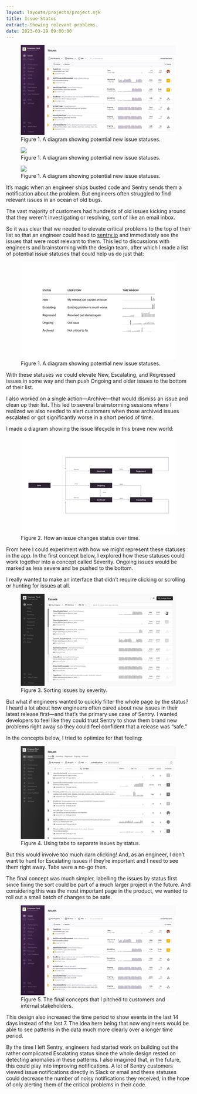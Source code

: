 ```yaml
---
layout: layouts/projects/project.njk
title: Issue Status
extract: Showing relevant problems.
date: 2023-03-29 09:00:00
---
```



<figure class="project-figure">
  <img src="/images/projects/issue-status/issue-status-01.webp">
  <figcaption>Figure 1. A diagram showing potential new issue statuses.</figcaption>
</figure>
<figure class="project-figure">
  <img src="/images/projects/issue-status/issue-status-02.webp">
  <figcaption>Figure 1. A diagram showing potential new issue statuses.</figcaption>
</figure>
<figure class="project-figure">
  <img src="/images/projects/issue-status/issue-status-03.web">
  <figcaption>Figure 1. A diagram showing potential new issue statuses.</figcaption>
</figure>


<p class="intro">It’s magic when an engineer ships busted code and Sentry sends them a notification about the problem. But engineers often struggled to find relevant issues in an ocean of old bugs.</p>

The vast majority of customers had hundreds of old issues kicking around that they weren’t investigating or resolving, sort of like an email inbox.

So it was clear that we needed to elevate critical problems to the top of their list so that an engineer could head to [sentry.io](https://sentry.io) and immediately see the issues that were most relevant to them. This led to discussions with engineers and brainstorming with the design team, after which I made a list of potential issue statuses that could help us do just that:

<figure class="project-figure">
  <img src="/images/projects/issue-status/issue-status-06.svg">
  <figcaption>Figure 1. A diagram showing potential new issue statuses.</figcaption>
</figure>

With these statuses we could elevate New, Escalating, and Regressed issues in some way and then push Ongoing and older issues to the bottom of their list.

I also worked on a single action—Archive—that would dismiss an issue and clean up their list. This led to several brainstorming sessions where I realized we also needed to alert customers when those archived issues escalated or got significantly worse in a short period of time.

I made a diagram showing the issue lifecycle in this brave new world:

<figure class="project-figure">
  <img src="/images/projects/issue-status/issue-status-02.svg">
  <figcaption>Figure 2. How an issue changes status over time.</figcaption>
</figure>

From here I could experiment with how we might represent these statuses in the app. In the first concept below, I explored how these statuses could work together into a concept called Severity. Ongoing issues would be marked as less severe and be pushed to the bottom.

I really wanted to make an interface that didn’t require clicking or scrolling or hunting for issues at all.

<figure class="project-figure">
  <img src="/images/projects/issue-status/issue-status-04.webp">
  <figcaption>Figure 3. Sorting issues by severity.</figcaption>
</figure>

But what if engineers wanted to quickly filter the whole page by the status? I heard a lot about how engineers often cared about new issues in their latest release first—and that’s the primary use case of Sentry. I wanted developers to feel like they could trust Sentry to show them brand new problems right away so they could feel confident that a release was “safe.”

In the concepts below, I tried to optimize for that feeling:

<figure class="project-figure">
  <img src="/images/projects/issue-status/issue-status-05.webp">
  <figcaption>Figure 4. Using tabs to separate issues by status.</figcaption>
</figure>

But this would involve too much darn clicking! And, as an engineer, I don’t want to hunt for Escalating issues if they’re important and I need to see them right away. Tabs were a no-go then.

The final concept was much simpler, labelling the issues by status first since fixing the sort could be part of a much larger project in the future. And considering this was the most important page in the product, we wanted to roll out a small batch of changes to be safe.

<figure class="project-figure">
  <img src="/images/projects/issue-status/issue-status-01.webp">
  <figcaption>Figure 5. The final concepts that I pitched to customers and internal stakeholders.</figcaption>
</figure>

This design also increased the time period to show events in the last 14 days instead of the last 7. The idea here being that now engineers would be able to see patterns in the data much more clearly over a longer time period.

By the time I left Sentry, engineers had started work on building out the rather complicated Escalating status since the whole design rested on detecting anomalies in these patterns. I also imagined that, in the future, this could play into improving notifications. A lot of Sentry customers viewed issue notifications directly in Slack or email and these statuses could decrease the number of noisy notifications they received, in the hope of only alerting them of the critical problems in their code.
